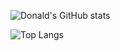 ![Donald's GitHub stats](https://github-readme-stats.vercel.app/api?username=khulu2&show_icons=true&theme=transparent)

![Top Langs](https://github-readme-stats.vercel.app/api/top-langs/?username=khulu2&size_weight=0.5&count_weight=0.5)
<!--
**khulu2/khulu2** is a ✨ _special_ ✨ repository because its `README.md` (this file) appears on your GitHub profile.

Here are some ideas to get you started:

- 🔭 I’m currently working on ...
- 🌱 I’m currently learning ...
- 👯 I’m looking to collaborate on ...
- 🤔 I’m looking for help with ...
- 💬 Ask me about ...
- 📫 How to reach me: ...
- 😄 Pronouns: ...
- ⚡ Fun fact: ...
-->

